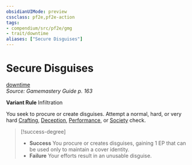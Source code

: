 ```yaml
---
obsidianUIMode: preview
cssclass: pf2e,pf2e-action
tags:
- compendium/src/pf2e/gmg
- trait/downtime
aliases: ["Secure Disguises"]
---
```

# Secure Disguises
[downtime](../traits/downtime.md)  
*Source: Gamemastery Guide p. 163*  

**Variant Rule** Infiltration

You seek to procure or create disguises. Attempt a normal, hard, or very hard [Crafting](../../compendium/skills.md#Crafting), [Deception](../../compendium/skills.md#Deception), [Performance](../../compendium/skills.md#Performance), or [Society](../../compendium/skills.md#Society) check.

> [!success-degree] 
> - **Success** You procure or creates disguises, gaining 1 EP that can be used only to maintain a cover identity.
> - **Failure** Your efforts result in an unusable disguise.